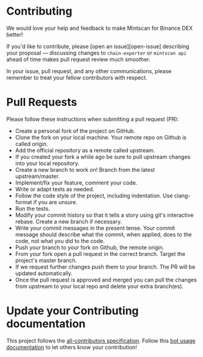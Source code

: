 # Contributing

We would love your help and feedback to make Mintscan for Binance DEX better!

If you'd like to contribute, please [open an issue][open-issue]
describing your proposal &mdash; discussing changes to `chain-exporter` or `mintscan api` ahead of time makes
pull request review much smoother. 

In your issue, pull request, and any other communications, please remember to treat your fellow contributors with
respect.

# Pull Requests

Please follow these instructions when submitting a pull request (PR):

* Create a personal fork of the project on GitHub.
* Clone the fork on your local machine. Your remote repo on Github is called origin.
* Add the official repository as a remote called upstream.
* If you created your fork a while ago be sure to pull upstream changes into your local repository.
* Create a new branch to work on! Branch from the latest upstream/master.
* Implement/fix your feature, comment your code.
* Write or adapt tests as needed.
* Follow the code style of the project, including indentation. Use clang-format if you are unsure.
* Run the tests.
* Modify your commit history so that it tells a story using git's interactive rebase. Create a new branch if necessary.
* Write your commit messages in the present tense. Your commit message should describe what the commit, when applied, does to the code, not what you did to the code.
* Push your branch to your fork on Github, the remote origin.
* From your fork open a pull request in the correct branch. Target the project's master branch.
* If we request further changes push them to your branch. The PR will be updated automatically.
* Once the pull request is approved and merged you can pull the changes from upstream to your local repo and delete
your extra branch(es).

# Update your Contributing documentation

This project follows the [all-contributors specification](https://github.com/all-contributors/all-contributors). 
Follow this [bot usage documentation](https://allcontributors.org/docs/en/bot/usage) to let others know your contribution!